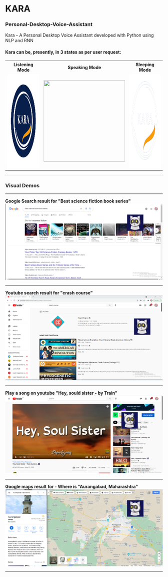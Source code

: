 # KARA
### Personal-Desktop-Voice-Assistant
Kara - A Personal Desktop Voice Assistant developed with Python using NLP and RNN

<h4> Kara can be, presently, in 3 states as per user request: </h4>
<table>
  <tr>
    <th> Listening Mode </th> <th> Speaking Mode </th> <th> Sleeping Mode </th>
  </tr>
  <tr> <td><img src="images/kara_listening.gif" width="300" height="300"></td> 
    <td> <img src="images/robo_cat.gif" width="260" height="260"> </td> 
    <td><img src="images/kara_logo-removebg-preview.png" width="300" height="300"> </td>
  </tr>
  
</table>
  
<hr>
<h3> Visual Demos </h3>
<hr>
<b> Google Search result for "Best science fiction book series" </b>
<img src="images/example.png">
<hr>
<b> Youtube search result for "crash course" </b>
<img src="images/example1.png">
<hr>
<b> Play a song on youtube "Hey, sould sister - by Train" </b>
<img src="images/example2.png">
<hr>
<b> Google maps result for - Where is "Aurangabad, Maharashtra" </b>
<img src="images/example3.png">
<hr>
